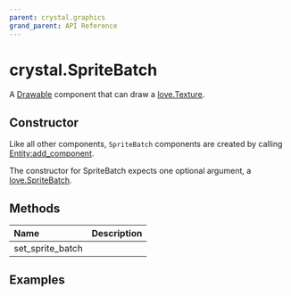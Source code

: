 ```yaml
---
parent: crystal.graphics
grand_parent: API Reference
---
```


# crystal.SpriteBatch

A [Drawable](/crystal/api/graphics/drawable) component that can draw a [love.Texture](https://love2d.org/wiki/Texture).

## Constructor

Like all other components, `SpriteBatch` components are created by calling [Entity:add_component](/crystal/api/ecs/entity_add_component).

The constructor for SpriteBatch expects one optional argument, a [love.SpriteBatch](https://love2d.org/wiki/SpriteBatch).

## Methods

| Name             | Description |
| :--------------- | :---------- |
| set_sprite_batch |             |

## Examples

```lua

```
